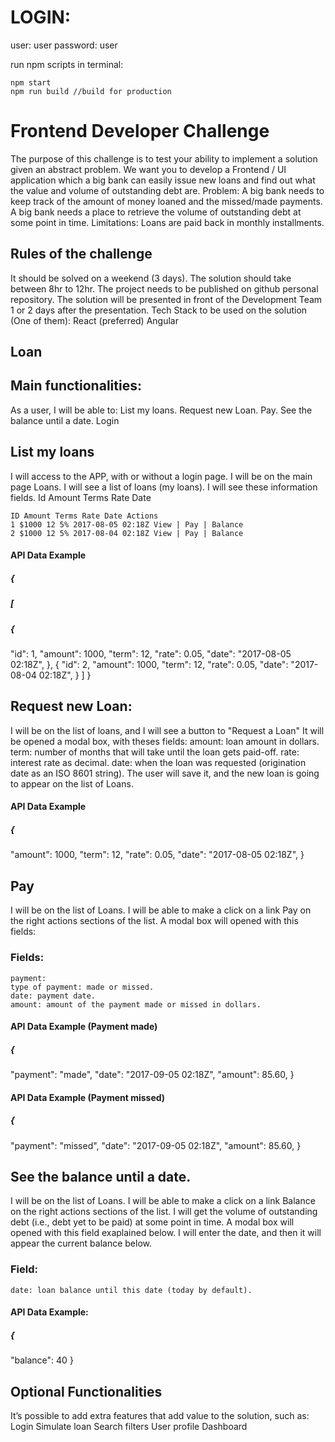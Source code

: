 # LOGIN:
user: user
password: user

run npm scripts in terminal:
```
npm start
npm run build //build for production
```
 

# Frontend Developer Challenge

The purpose of this challenge is to test your ability to implement a solution given an abstract problem.
We want you to develop a Frontend / UI application which a big bank can easily issue new loans and find out what the value and volume of
outstanding debt are.
Problem:
A big bank needs to keep track of the amount of money loaned and the missed/made payments.
A big bank needs a place to retrieve the volume of outstanding debt at some point in time.
Limitations:
Loans are paid back in monthly installments.

## Rules of the challenge

It should be solved on a weekend (3 days).
The solution should take between 8hr to 12hr.
The project needs to be published on github personal repository.
The solution will be presented in front of the Development Team 1 or 2 days after the presentation.
Tech Stack to be used on the solution (One of them):
React (preferred)
Angular

## Loan

## Main functionalities:

As a user, I will be able to:
List my loans.
Request new Loan.
Pay.
See the balance until a date.
Login

## List my loans

I will access to the APP, with or without a login page. I will be on the main page Loans. I will see a list of loans (my loans).
I will see these information fields.
Id
Amount
Terms
Rate
Date

```
ID Amount Terms Rate Date Actions
1 $1000 12 5% 2017-08-05 02:18Z View | Pay | Balance
2 $1000 12 5% 2017-08-04 02:18Z View | Pay | Balance
```
#### API Data Example

##### {


##### [

##### {

"id": 1,
"amount": 1000,
"term": 12,
"rate": 0.05,
"date": "2017-08-05 02:18Z",
},
{
"id": 2,
"amount": 1000,
"term": 12,
"rate": 0.05,
"date": "2017-08-04 02:18Z",
}
]
}

## Request new Loan:

I will be on the list of loans, and I will see a button to "Request a Loan"
It will be opened a modal box, with theses fields:
amount: loan amount in dollars.
term: number of months that will take until the loan gets paid-off.
rate: interest rate as decimal.
date: when the loan was requested (origination date as an ISO 8601 string).
The user will save it, and the new loan is going to appear on the list of Loans.

#### API Data Example

##### {

"amount": 1000,
"term": 12,
"rate": 0.05,
"date": "2017-08-05 02:18Z",
}

## Pay

I will be on the list of Loans. I will be able to make a click on a link Pay on the right actions sections of the list. A modal box will opened with this
fields:

### Fields:

```
payment:
type of payment: made or missed.
date: payment date.
amount: amount of the payment made or missed in dollars.
```

#### API Data Example (Payment made)

##### {

"payment": "made",
"date": "2017-09-05 02:18Z",
"amount": 85.60,
}

#### API Data Example (Payment missed)

##### {

"payment": "missed",
"date": "2017-09-05 02:18Z",
"amount": 85.60,
}

## See the balance until a date.

I will be on the list of Loans. I will be able to make a click on a link Balance on the right actions sections of the list. I will get the volume of
outstanding debt (i.e., debt yet to be paid) at some point in time.
A modal box will opened with this field exaplained below. I will enter the date, and then it will appear the current balance below.

### Field:

```
date: loan balance until this date (today by default).
```
#### API Data Example:

##### {

"balance": 40
}

## Optional Functionalities

It’s possible to add extra features that add value to the solution, such as:
Login
Simulate loan
Search filters
User profile
Dashboard


